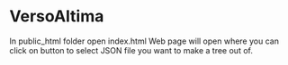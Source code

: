# VersoAltima

In public_html folder open index.html
Web page will open where you can click on button to select JSON file you want to make a tree out of.
